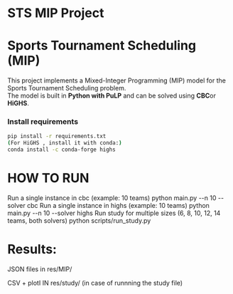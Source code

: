 # STS MIP Project
# Sports Tournament Scheduling (MIP)
This project implements a Mixed-Integer Programming (MIP) model for the Sports Tournament Scheduling problem.  
The model is built in **Python with PuLP** and can be solved using **CBC**or **HiGHS**.
### Install requirements
```bash
pip install -r requirements.txt
(For HiGHS , install it with conda:)
conda install -c conda-forge highs
```

# HOW TO RUN
Run a single instance in cbc (example: 10 teams)
python main.py --n 10 --solver cbc
Run a single instance in highs (example: 10 teams)
python main.py --n 10 --solver highs
Run study for multiple sizes (6, 8, 10, 12, 14 teams, both solvers)
python scripts/run_study.py

# Results:
JSON files in res/MIP/

CSV + plotI IN res/study/  (in case of runnning the study file)
